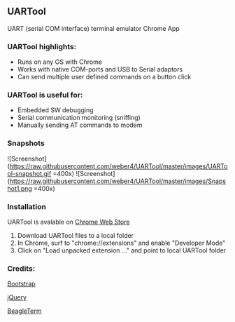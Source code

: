## UARTool
UART (serial COM interface) terminal emulator Chrome App

### UARTool highlights:
- Runs on any OS with Chrome
- Works with native COM-ports and USB to Serial adaptors
- Can send multiple user defined commands on a button click

### UARTool is useful for:
- Embedded SW debugging
- Serial communication monitoring (sniffing)
- Manually sending AT commands to modem

### Snapshots
![Screenshot](https://raw.githubusercontent.com/weber4/UARTool/master/images/UARTool-snapshot.gif =400x)
![Screenshot](https://raw.githubusercontent.com/weber4/UARTool/master/images/Snapshot1.png =400x)

### Installation
UARTool is avalable on [Chrome Web Store](https://chrome.google.com/webstore/detail/uartool/bafhnpibhakejchipdcnhbdpejphjiem)
1. Download UARTool files to a local folder
2. In Chrome, surf to "chrome://extensions" and enable "Developer Mode"
4. Click on "Load unpacked extension ..." and point to local UARTool folder

### Credits:
[Bootstrap](http://getbootstrap.com/)

[jQuery](https://jquery.com/)

[BeagleTerm](https://github.com/beagleterm/beagle-term)
